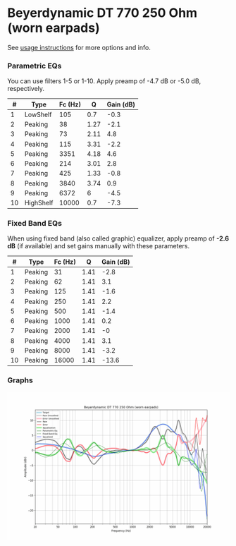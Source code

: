 # Beyerdynamic DT 770 250 Ohm (worn earpads)
See [usage instructions](https://github.com/jaakkopasanen/AutoEq#usage) for more options and info.

### Parametric EQs
You can use filters 1-5 or 1-10. Apply preamp of -4.7 dB or -5.0 dB, respectively.

|   # | Type      |   Fc (Hz) |    Q |   Gain (dB) |
|-----|-----------|-----------|------|-------------|
|   1 | LowShelf  |       105 | 0.7  |        -0.3 |
|   2 | Peaking   |        38 | 1.27 |        -2.1 |
|   3 | Peaking   |        73 | 2.11 |         4.8 |
|   4 | Peaking   |       115 | 3.31 |        -2.2 |
|   5 | Peaking   |      3351 | 4.18 |         4.6 |
|   6 | Peaking   |       214 | 3.01 |         2.8 |
|   7 | Peaking   |       425 | 1.33 |        -0.8 |
|   8 | Peaking   |      3840 | 3.74 |         0.9 |
|   9 | Peaking   |      6372 | 6    |        -4.5 |
|  10 | HighShelf |     10000 | 0.7  |        -7.3 |

### Fixed Band EQs
When using fixed band (also called graphic) equalizer, apply preamp of **-2.6 dB** (if available) and set gains manually with these parameters.

|   # | Type    |   Fc (Hz) |    Q |   Gain (dB) |
|-----|---------|-----------|------|-------------|
|   1 | Peaking |        31 | 1.41 |        -2.8 |
|   2 | Peaking |        62 | 1.41 |         3.1 |
|   3 | Peaking |       125 | 1.41 |        -1.6 |
|   4 | Peaking |       250 | 1.41 |         2.2 |
|   5 | Peaking |       500 | 1.41 |        -1.4 |
|   6 | Peaking |      1000 | 1.41 |         0.2 |
|   7 | Peaking |      2000 | 1.41 |        -0   |
|   8 | Peaking |      4000 | 1.41 |         3.1 |
|   9 | Peaking |      8000 | 1.41 |        -3.2 |
|  10 | Peaking |     16000 | 1.41 |       -13.6 |

### Graphs
![](./Beyerdynamic%20DT%20770%20250%20Ohm%20(worn%20earpads).png)
